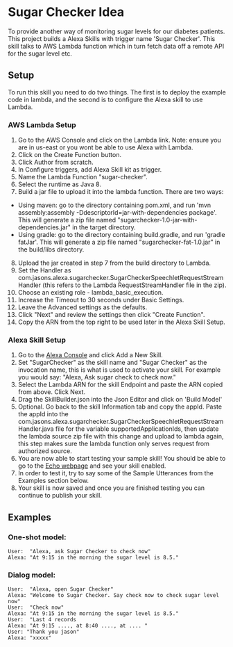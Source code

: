# Sugar Checker Idea
To provide another way of monitoring sugar levels for our diabetes patients.
This project builds a Alexa Skills with trigger name 'Sugar Checker'. This skill talks to AWS Lambda function which in turn fetch data off a remote API for the sugar level etc.

## Setup
To run this skill you need to do two things. The first is to deploy the example code in lambda, and the second is to configure the Alexa skill to use Lambda.

### AWS Lambda Setup
1. Go to the AWS Console and click on the Lambda link. Note: ensure you are in us-east or you wont be able to use Alexa with Lambda.
2. Click on the Create Function button.
3. Click Author from scratch.
4. In Configure triggers, add Alexa Skill kit as trigger.
5. Name the Lambda Function "sugar-checker".
6. Select the runtime as Java 8.
7. Build a jar file to upload it into the lambda function. There are two ways:
- Using maven: go to the directory containing pom.xml, and run 'mvn assembly:assembly -DdescriptorId=jar-with-dependencies package'. This will generate a zip file named "sugarchecker-1.0-jar-with-dependencies.jar" in the target directory.
- Using gradle: go to the directory containing build.gradle,  and run 'gradle fatJar'. This will generate a zip file named "sugarchecker-fat-1.0.jar" in the build/libs directory.
8. Upload the jar created in step 7 from the build directory to Lambda.
9. Set the Handler as com.jasons.alexa.sugarchecker.SugarCheckerSpeechletRequestStreamHandler (this refers to the Lambda RequestStreamHandler file in the zip).
10. Choose an existing role - lambda_basic_execution.
11. Increase the Timeout to 30 seconds under Basic Settings.
12. Leave the Advanced settings as the defaults.
13. Click "Next" and review the settings then click "Create Function".
14. Copy the ARN from the top right to be used later in the Alexa Skill Setup.

### Alexa Skill Setup
1. Go to the [Alexa Console](https://developer.amazon.com/edw/home.html) and click Add a New Skill.
2. Set "SugarChecker" as the skill name and "Sugar Checker" as the invocation name, this is what is used to activate your skill. For example you would say: "Alexa, Ask sugar check to check now."
3. Select the Lambda ARN for the skill Endpoint and paste the ARN copied from above. Click Next.
4. Drag the SkillBuilder.json into the Json Editor and click on 'Build Model' 
5. Optional. Go back to the skill Information tab and copy the appId. Paste the appId into the com.jasons.alexa.sugarchecker.SugarCheckerSpeechletRequestStreamHandler.java file for the variable supportedApplicationIds,
   then update the lambda source zip file with this change and upload to lambda again, this step makes sure the lambda function only serves request from authorized source.
6. You are now able to start testing your sample skill! You should be able to go to the [Echo webpage](http://echo.amazon.com/#skills) and see your skill enabled.
7. In order to test it, try to say some of the Sample Utterances from the Examples section below.
8. Your skill is now saved and once you are finished testing you can continue to publish your skill.

## Examples
### One-shot model:
    User:  "Alexa, ask Sugar Checker to check now"
    Alexa: "At 9:15 in the morning the sugar level is 8.5."

### Dialog model:
    User:  "Alexa, open Sugar Checker"
    Alexa: "Welcome to Sugar Checker. Say check now to check sugar level now"
    User:  "Check now"
    Alexa: "At 9:15 in the morning the sugar level is 8.5."
    User:  "Last 4 records
    Alexa: "At 9:15 ...., at 8:40 ...., at .... "
    User: "Thank you jason"
    Alexa: "xxxxx"
